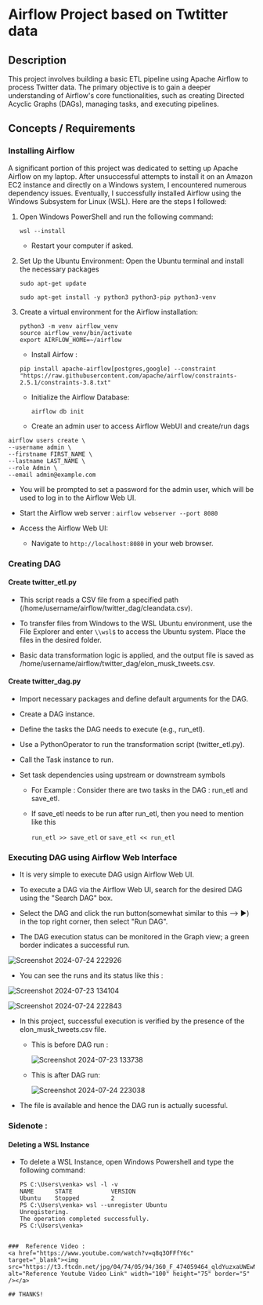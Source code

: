 # Airflow Project based on Twtitter data

## Description
This project involves building a basic ETL pipeline using Apache Airflow to process Twitter data. 
The primary objective is to gain a deeper understanding of Airflow's core functionalities, such as creating Directed Acyclic Graphs (DAGs), managing tasks, and executing pipelines.

## Concepts / Requirements

### Installing Airflow

A significant portion of this project was dedicated to setting up Apache Airflow on my laptop. After unsuccessful attempts to install it on an Amazon EC2 instance and directly on a Windows system, 
I encountered numerous dependency issues. Eventually, I successfully installed Airflow using the Windows Subsystem for Linux (WSL). 
Here are the steps I followed:

 1. Open Windows PowerShell and run the following command:
   
    ``` wsl --install ```

     * Restart your computer if asked.
   
 3. Set Up the Ubuntu Environment:
    Open the Ubuntu terminal and install the necessary packages
    
     ``` sudo apt-get update ```
    
     ``` sudo apt-get install -y python3 python3-pip python3-venv ```
    
 4. Create a virtual environment for the Airflow installation:

    ```
    python3 -m venv airflow_venv 
    source airflow_venv/bin/activate 
    export AIRFLOW_HOME=~/airflow
    ```
    
     * Install Airfow :
      
      ``` pip install apache-airflow[postgres,google] --constraint "https://raw.githubusercontent.com/apache/airflow/constraints-2.5.1/constraints-3.8.txt" ```
    
       * Initialize the Airflow Database:
         
           ``` airflow db init ```
       
       * Create an admin user to access Airflow WebUI and create/run dags
  
  ```      
  airflow users create \
  --username admin \
  --firstname FIRST_NAME \
  --lastname LAST_NAME \
  --role Admin \
  --email admin@example.com
 ```

   * You will be prompted to set a password for the admin user, which will be used to log in to the Airflow Web UI.
     
   * Start the Airflow web server : ``` airflow webserver --port 8080 ```
     
   * Access the Airflow Web UI:
     * Navigate to ``` http://localhost:8080 ``` in your web browser.

### Creating DAG 
#### Create twitter_etl.py

* This script reads a CSV file from a specified path (/home/username/airflow/twitter_dag/cleandata.csv).
 
* To transfer files from Windows to the WSL Ubuntu environment, use the File Explorer and enter ``` \\wsl$ ``` to access the Ubuntu system. Place the files in the desired folder.
  
* Basic data transformation logic is applied, and the output file is saved as /home/username/airflow/twitter_dag/elon_musk_tweets.csv.

#### Create twitter_dag.py

* Import necessary packages and define default arguments for the DAG.
  
* Create a DAG instance.
  
* Define the tasks the DAG needs to execute (e.g., run_etl).
  
* Use a PythonOperator to run the transformation script (twitter_etl.py).
  
* Call the Task instance to run.
  
* Set task dependencies using upstream or downstream symbols

    * For Example : Consider there are two tasks in the DAG : run_etl and save_etl.
    * If save_etl needs to be run after run_etl, then you need to mention like this
      
      ``` run_etl >> save_etl ``` or ``` save_etl << run_etl ```
 
 ### Executing DAG using Airflow Web Interface

 * It is very simple to execute DAG usign Airflow Web UI.
   
 * To execute a DAG via the Airflow Web UI, search for the desired DAG using the "Search DAG" box.
   
 * Select the DAG and click the run button(somewhat similar to this --> :arrow_forward:) in the top right corner, then select "Run DAG".
   
 * The DAG execution status can be monitored in the Graph view; a green border indicates a successful run.

![Screenshot 2024-07-24 222926](https://github.com/user-attachments/assets/71b9ea10-ba98-4258-9327-2d068d440f4c)

 * You can see the runs and its status like this :
   
 ![Screenshot 2024-07-23 134104](https://github.com/user-attachments/assets/c8bcf4a1-8638-4965-968d-48c53653bd63)   

 ![Screenshot 2024-07-24 222843](https://github.com/user-attachments/assets/5242d09f-3a32-42bc-998e-03f5b0fecd74)

 * In this project, successful execution is verified by the presence of the elon_musk_tweets.csv file.
   
   * This is before DAG run :

       ![Screenshot 2024-07-23 133738](https://github.com/user-attachments/assets/fec31807-a49e-4f33-b966-adcd2d5b4178)

   * This is after DAG run:
  
       ![Screenshot 2024-07-24 223038](https://github.com/user-attachments/assets/d244f7f3-0f6f-483b-83cc-2962923a4eae)

   
 * The file is available and hence the DAG run is actually sucessful.

### Sidenote :
 #### Deleting a WSL Instance
 * To delete a WSL Instance, open Windows Powershell and type the following command:
   
   ```
   PS C:\Users\venka> wsl -l -v
   NAME      STATE           VERSION
   Ubuntu    Stopped         2
   PS C:\Users\venka> wsl --unregister Ubuntu
   Unregistering.
   The operation completed successfully.
   PS C:\Users\venka>
```

###  Reference Video :
<a href="https://www.youtube.com/watch?v=q8q3OFFfY6c"
target="_blank"><img src="https://t3.ftcdn.net/jpg/04/74/05/94/360_F_474059464_qldYuzxaUWEwNTtYBJ44VN89ARuFktHW.jpg" 
alt="Reference Youtube Video Link" width="100" height="75" border="5" /></a>

## THANKS!
